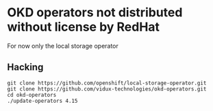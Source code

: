 # OKD operators not distributed without license by RedHat

For now only the local storage operator


## Hacking

```
git clone https://github.com/openshift/local-storage-operator.git
git clone https://github.com/vidux-technologies/okd-operators.git
cd okd-operators
./update-operators 4.15
```

